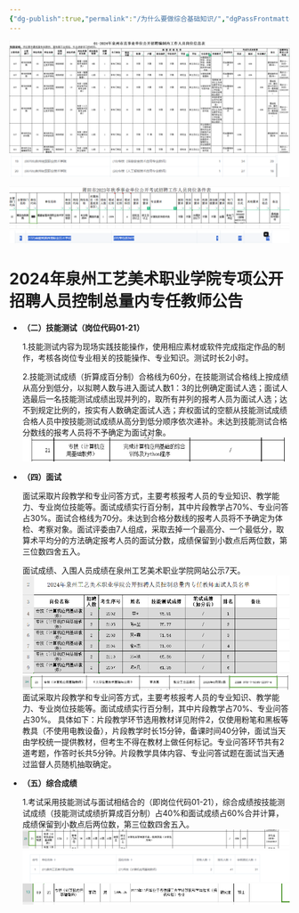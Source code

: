 ```yaml
---
{"dg-publish":true,"permalink":"/为什么要做综合基础知识/","dgPassFrontmatter":true}
---
```



![image.png](https://raw.githubusercontent.com/Z-h-e-n-g-L-o-n-g/imgroom/main/obsidian/20241022191515.png)
![image.png](https://raw.githubusercontent.com/Z-h-e-n-g-L-o-n-g/imgroom/main/obsidian/20241028164720.png)

![image.png](https://raw.githubusercontent.com/Z-h-e-n-g-L-o-n-g/imgroom/main/obsidian/20241028163702.png)
![image.png](https://raw.githubusercontent.com/Z-h-e-n-g-L-o-n-g/imgroom/main/obsidian/20241028163756.png)

# 2024年泉州工艺美术职业学院专项公开招聘人员控制总量内专任教师公告
- **（二）技能测试（岗位代码01-21）**
	
	1.技能测试内容为现场实践技能操作，使用相应素材或软件完成指定作品的制作，考核各岗位专业相关的技能操作、专业知识。测试时长2小时。
	
	2.技能测试成绩（折算成百分制）合格线为60分，在技能测试合格线上按成绩从高分到低分，以拟聘人数与进入面试人数1：3的比例确定面试人选；面试人选最后一名技能测试成绩出现并列的，取所有并列的报考人员为面试人选；达不到规定比例的，按实有人数确定面试人选；弃权面试的空额从技能测试成绩合格人员中按技能测试成绩从高分到低分顺序依次递补。未达到技能测试合格分数线的报考人员将不予确定为面试对象。
	![image.png](https://raw.githubusercontent.com/Z-h-e-n-g-L-o-n-g/imgroom/main/obsidian/20241028181345.png)

- **（四）面试**
	
	面试采取片段教学和专业问答方式，主要考核报考人员的专业知识、教学能力、专业岗位技能等。面试成绩实行百分制，其中片段教学占70%、专业问答占30%。面试合格线为70分。未达到合格分数线的报考人员将不予确定为体检、考察对象。面试评委由7人组成，采取去掉一个最高分、一个最低分，取算术平均分的方法确定报考人员的面试分数，成绩保留到小数点后两位数，第三位数四舍五入。
	
	面试成绩、入围人员成绩在泉州工艺美术职业学院网站公示7天。
	![image.png](https://raw.githubusercontent.com/Z-h-e-n-g-L-o-n-g/imgroom/main/obsidian/20241028180518.png)
	![image.png](https://raw.githubusercontent.com/Z-h-e-n-g-L-o-n-g/imgroom/main/obsidian/20241028181425.png)
	面试采取片段教学和专业问答方式，主要考核报考人员的专业知识、教学能力、专业岗位技能等。面试成绩实行百分制，其中片段教学占70%、专业问答占30%。
	具体如下：片段教学环节选用教材详见附件2，仅使用粉笔和黑板等教具（不使用电教设备），片段教学时长15分钟，备课时间40分钟，面试当天由学校统一提供教材，但考生不得在教材上做任何标记。专业问答环节共有2道考题，作答时长共5分钟。片段教学具体内容、专业问答试题在面试当天通过监督人员随机抽取确定。
- **（五）综合成绩**
	
	1.考试采用技能测试与面试相结合的（即岗位代码01-21），综合成绩按技能测试成绩（技能测试成绩折算成百分制）占40%和面试成绩占60%合并计算，成绩保留到小数点后两位数，第三位数四舍五入。
	![image.png](https://raw.githubusercontent.com/Z-h-e-n-g-L-o-n-g/imgroom/main/obsidian/20241028164050.png)
	![image.png](https://raw.githubusercontent.com/Z-h-e-n-g-L-o-n-g/imgroom/main/obsidian/20241028164058.png)
	![image.png](https://raw.githubusercontent.com/Z-h-e-n-g-L-o-n-g/imgroom/main/obsidian/20241028173803.png)